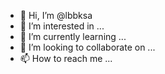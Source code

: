 - 👋 Hi, I’m @lbbksa
- 👀 I’m interested in ...
- 🌱 I’m currently learning ...
- 💞️ I’m looking to collaborate on ...
- 📫 How to reach me ...

<!---
lbbksa/lbbksa is a ✨ special ✨ repository because its `README.md` (this file) appears on your GitHub profile.
You can click the Preview link to take a look at your changes.
--->
